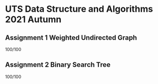 # UTS Data Structure and Algorithms 2021 Autumn

## Assignment 1 Weighted Undirected Graph
100/100

## Assignment 2 Binary Search Tree
100/100
